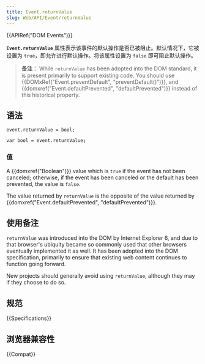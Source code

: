 ```yaml
---
title: Event.returnValue
slug: Web/API/Event/returnValue
---
```


{{APIRef("DOM Events")}}

**`Event.returnValue`** 属性表示该事件的默认操作是否已被阻止。默认情况下，它被设置为 `true`，即允许进行默认操作。将该属性设置为 `false` 即可阻止默认操作。

> **备注：** While `returnValue` has been adopted into the DOM standard, it is present primarily to support existing code. You should use {{DOMxRef("Event.preventDefault", "preventDefault()")}}, and {{domxref("Event.defaultPrevented", "defaultPrevented")}} instead of this historical property.

## 语法

```
event.returnValue = bool;

var bool = event.returnValue;
```

### 值

A {{domxref("Boolean")}} value which is `true` if the event has not been canceled; otherwise, if the event has been canceled or the default has been prevented, the value is `false`.

The value returned by `returnValue` is the opposite of the value returned by {{domxref("Event.defaultPrevented", "defaultPrevented")}}.

## 使用备注

`returnValue` was introduced into the DOM by Internet Explorer 6, and due to that browser's ubiquity became so commonly used that other browsers eventually implemented it as well. It has been adopted into the DOM specification, primarily to ensure that existing web content continues to function going forward.

New projects should generally avoid using `returnValue`, although they may if they choose to do so.

## 规范

{{Specifications}}

## 浏览器兼容性

{{Compat}}
